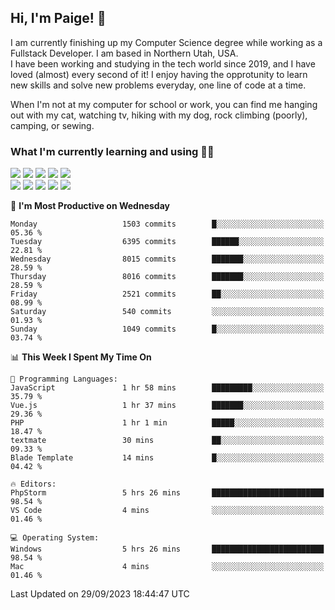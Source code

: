## Hi, I'm Paige! :vulcan_salute:

I am currently finishing up my Computer Science degree while working as a Fullstack Developer. I am based in Northern Utah, USA. \
I have been working and studying in the tech world since 2019, and I have loved (almost) every second of it! I enjoy having the opprotunity to learn new skills and solve new problems everyday, one line of code at a time.  

When I'm not at my computer for school or work, you can find me hanging out with my cat, watching tv, hiking with my dog, rock climbing (poorly), camping, or sewing.  

### What I'm currently learning and using :woman_technologist:
![](https://img.shields.io/badge/Laravel-FF2D20?style=for-the-badge&logo=laravel&logoColor=white) 
![](https://img.shields.io/badge/PHP-777BB4?style=for-the-badge&logo=php&logoColor=white)
![](https://img.shields.io/badge/Vue.js-35495E?style=for-the-badge&logo=vuedotjs&logoColor=4FC08D) 
![](https://img.shields.io/badge/MySQL-005C84?style=for-the-badge&logo=mysql&logoColor=white) 
![](https://img.shields.io/badge/Tailwind_CSS-38B2AC?style=for-the-badge&logo=tailwind-css&logoColor=white) \
![](https://img.shields.io/badge/Python-FFD43B?style=for-the-badge&logo=python&logoColor=blue)
![](https://img.shields.io/badge/Django-092E20?style=for-the-badge&logo=django&logoColor=green)
![](https://img.shields.io/badge/Kotlin-0095D5?&style=for-the-badge&logo=kotlin&logoColor=white)
![](https://img.shields.io/badge/Java-ED8B00?style=for-the-badge&logo=java&logoColor=white)
![](https://img.shields.io/badge/Haskell-5D4F85?style=for-the-badge&logo=haskell&logoColor=white) 

<!--START_SECTION:waka-->
📅 **I'm Most Productive on Wednesday** 

```text
Monday                   1503 commits        █░░░░░░░░░░░░░░░░░░░░░░░░   05.36 % 
Tuesday                  6395 commits        ██████░░░░░░░░░░░░░░░░░░░   22.81 % 
Wednesday                8015 commits        ███████░░░░░░░░░░░░░░░░░░   28.59 % 
Thursday                 8016 commits        ███████░░░░░░░░░░░░░░░░░░   28.59 % 
Friday                   2521 commits        ██░░░░░░░░░░░░░░░░░░░░░░░   08.99 % 
Saturday                 540 commits         ░░░░░░░░░░░░░░░░░░░░░░░░░   01.93 % 
Sunday                   1049 commits        █░░░░░░░░░░░░░░░░░░░░░░░░   03.74 % 
```


📊 **This Week I Spent My Time On** 

```text
💬 Programming Languages: 
JavaScript               1 hr 58 mins        █████████░░░░░░░░░░░░░░░░   35.79 % 
Vue.js                   1 hr 37 mins        ███████░░░░░░░░░░░░░░░░░░   29.36 % 
PHP                      1 hr 1 min          █████░░░░░░░░░░░░░░░░░░░░   18.47 % 
textmate                 30 mins             ██░░░░░░░░░░░░░░░░░░░░░░░   09.33 % 
Blade Template           14 mins             █░░░░░░░░░░░░░░░░░░░░░░░░   04.42 % 

🔥 Editors: 
PhpStorm                 5 hrs 26 mins       █████████████████████████   98.54 % 
VS Code                  4 mins              ░░░░░░░░░░░░░░░░░░░░░░░░░   01.46 % 

💻 Operating System: 
Windows                  5 hrs 26 mins       █████████████████████████   98.54 % 
Mac                      4 mins              ░░░░░░░░░░░░░░░░░░░░░░░░░   01.46 % 
```


 Last Updated on 29/09/2023 18:44:47 UTC
<!--END_SECTION:waka-->
